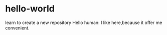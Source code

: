 # hello-world
learn to create a new repository
Hello human:
  I like here,because it offer me convenient.
